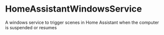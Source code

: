 # HomeAssistantWindowsService
A windows service to trigger scenes in Home Assistant when the computer is suspended or resumes
